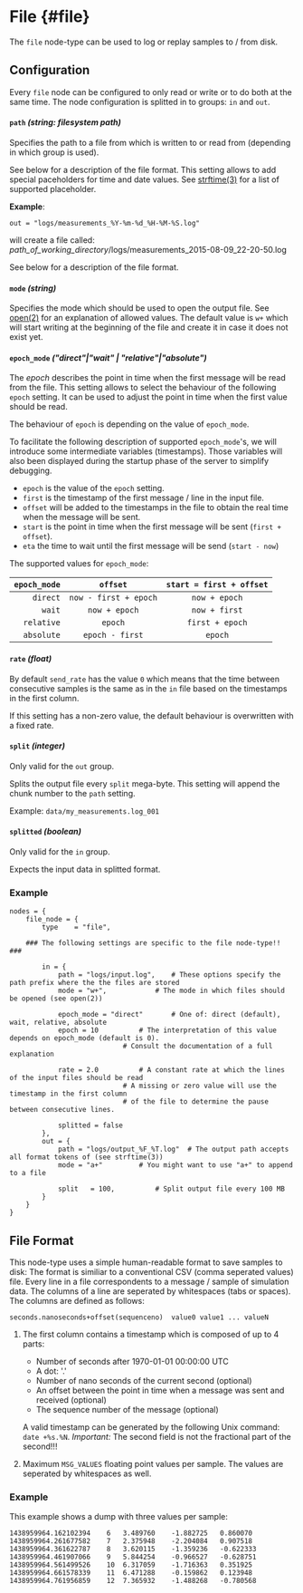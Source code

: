 # File {#file}

The `file` node-type can be used to log or replay samples to / from disk.

## Configuration

Every `file` node can be configured to only read or write or to do both at the same time.
The node configuration is splitted in to groups: `in` and `out`.

#### `path` *(string: filesystem path)*

Specifies the path to a file from which is written to or read from (depending in which group is used).

See below for a description of the file format.
This setting allows to add special paceholders for time and date values.
See [strftime(3)](http://man7.org/linux/man-pages/man3/strftime.3.html) for a list of supported placeholder.

**Example**:

    out = "logs/measurements_%Y-%m-%d_%H-%M-%S.log"

will create a file called: *path_of_working_directory*/logs/measurements_2015-08-09_22-20-50.log

See below for a description of the file format.

#### `mode` *(string)*

Specifies the mode which should be used to open the output file.
See [open(2)](http://man7.org/linux/man-pages/man2/open.2.html) for an explanation of allowed values.
The default value is `w+` which will start writing at the beginning of the file and create it in case it does not exist yet.

#### `epoch_mode` *("direct"|"wait" | "relative"|"absolute")*

The *epoch* describes the point in time when the first message will be read from the file.
This setting allows to select the behaviour of the following `epoch` setting.
It can be used to adjust the point in time when the first value should be read.

The behaviour of `epoch` is depending on the value of `epoch_mode`.

To facilitate the following description of supported `epoch_mode`'s, we will introduce some intermediate variables (timestamps).
Those variables will also been displayed during the startup phase of the server to simplify debugging.

- `epoch` is the value of the `epoch` setting.
- `first` is the timestamp of the first message / line in the input file.
- `offset` will be added to the timestamps in the file to obtain the real time when the message will be sent.
- `start` is the point in time when the first message will be sent (`first + offset`).
- `eta` the time to wait until the first message will be send (`start - now`)

The supported values for `epoch_mode`:
 
 | `epoch_mode` | `offset`              | `start = first + offset` |
 | -----------: | :-------------------: | :----------------------: |
 | `direct`     | `now - first + epoch` | `now + epoch`            |
 | `wait`       | `now + epoch`         | `now + first`            | 
 | `relative`   | `epoch`               | `first + epoch`          |
 | `absolute`   | `epoch - first`       | `epoch`                  |

#### `rate` *(float)*

By default `send_rate` has the value `0` which means that the time between consecutive samples is the same as in the `in` file based on the timestamps in the first column. 

If this setting has a non-zero value, the default behaviour is overwritten with a fixed rate.

#### `split` *(integer)*

Only valid for the `out` group.

Splits the output file every `split` mega-byte. This setting will append the chunk number to the `path` setting.

Example: `data/my_measurements.log_001`

#### `splitted` *(boolean)*

Only valid for the `in` group.

Expects the input data in splitted format.

### Example

	nodes = {
		file_node = {
			type	= "file",
		
		### The following settings are specific to the file node-type!! ###
	
			in = {
				path = "logs/input.log",	# These options specify the path prefix where the the files are stored
				mode = "w+",			# The mode in which files should be opened (see open(2))
							
				epoch_mode = "direct"		# One of: direct (default), wait, relative, absolute
				epoch = 10			# The interpretation of this value depends on epoch_mode (default is 0).
								# Consult the documentation of a full explanation
	
				rate = 2.0			# A constant rate at which the lines of the input files should be read
								# A missing or zero value will use the timestamp in the first column
								# of the file to determine the pause between consecutive lines.
			
				splitted = false
			},
			out = {
				path = "logs/output_%F_%T.log"	# The output path accepts all format tokens of (see strftime(3))
				mode = "a+"			# You might want to use "a+" to append to a file
	
				split	= 100,			# Split output file every 100 MB
			}
		}
	}

## File Format

This node-type uses a simple human-readable format to save samples to disk:
The format is similiar to a conventional CSV (comma seperated values) file.
Every line in a file correspondents to a message / sample of simulation data.
The columns of a line are seperated by whitespaces (tabs or spaces).
The columns are defined as follows:

    seconds.nanoseconds+offset(sequenceno)	value0 value1 ... valueN

 1. The first column contains a timestamp which is composed of up to 4 parts:
     - Number of seconds after 1970-01-01 00:00:00 UTC
     - A dot: '.'
     - Number of nano seconds of the current second (optional)
     - An offset between the point in time when a message was sent and received (optional)
     - The sequence number of the message (optional)
     
     A valid timestamp can be generated by the following Unix command: `date +%s.%N`.
     *Important:* The second field is not the fractional part of the second!!!

 2. Maximum `MSG_VALUES` floating point values per sample. The values are seperated by whitespaces as well.

### Example

This example shows a dump with three values per sample:

    1438959964.162102394	6	3.489760	-1.882725	0.860070
    1438959964.261677582	7	2.375948	-2.204084	0.907518
    1438959964.361622787	8	3.620115	-1.359236	-0.622333
    1438959964.461907066	9	5.844254	-0.966527	-0.628751
    1438959964.561499526	10	6.317059	-1.716363	0.351925
    1438959964.661578339	11	6.471288	-0.159862	0.123948
    1438959964.761956859	12	7.365932	-1.488268	-0.780568
